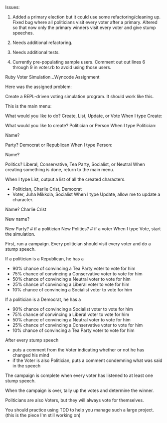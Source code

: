Issues:

1. Added a primary election but it could use some refactoring/cleaning up. Fixed bug where all politicians visit every voter after a primary. Altered so that now only the primary winners visit every voter and give stump speeches. 

2. Needs additional refactoring.

3. Needs additional tests. 

4. Currently pre-populating sample users. Comment out out lines 6 through 9 in voter.rb to avoid using those users.

Ruby Voter Simulation...Wyncode Assignment

Here was the assigned problem:

Create a REPL-driven voting simulation program. It should work like this.

This is the main menu:

What would you like to do? Create, List, Update, or Vote
When I type Create:

What would you like to create? Politician or Person
When I type Politician:

Name?

Party? Democrat or Republican
When I type Person:

Name?

Politics? Liberal, Conservative, Tea Party, Socialist, or Neutral
When creating something is done, return to the main menu.

When I type List, output a list of all the created characters.

* Politician, Charlie Crist, Democrat
* Voter, Juha Mikkola, Socialist
When I type Update, allow me to update a character.

Name?
Charlie Crist

New name?

New Party?    # if a politician
New Politics? # if a voter
When I type Vote, start the simulation.

First, run a campaign. Every politician should visit every voter and do a stump speech.

If a politician is a Republican, he has a
- 90% chance of convincing a Tea Party voter to vote for him
- 75% chance of convincing a Conservative voter to vote for him
- 50% chance of convincing a Neutral voter to vote for him
- 25% chance of convincing a Liberal voter to vote for him
- 10% chance of convincing a Socialist voter to vote for him


If a politician is a Democrat, he has a
- 90% chance of convincing a Socialist voter to vote for him
- 75% chance of convincing a Liberal voter to vote for him
- 50% chance of convincing a Neutral voter to vote for him
- 25% chance of convincing a Conservative voter to vote for him
- 10% chance of convincing a Tea Party voter to vote for him


After every stump speech
- puts a comment from the Voter indicating whether or not he has changed his mind
- if the Voter is also Politician, puts a comment condemning what was said in the speech


The campaign is complete when every voter has listened to at least one stump speech.

When the campaign is over, tally up the votes and determine the winner.

Politicians are also Voters, but they will always vote for themselves.

You should practice using TDD to help you manage such a large project. (this is the piece I'm still working on)
